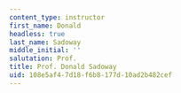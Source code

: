 ```yaml
---
content_type: instructor
first_name: Donald
headless: true
last_name: Sadoway
middle_initial: ''
salutation: Prof.
title: Prof. Donald Sadoway
uid: 108e5af4-7d18-f6b8-177d-10ad2b482cef
---
```


